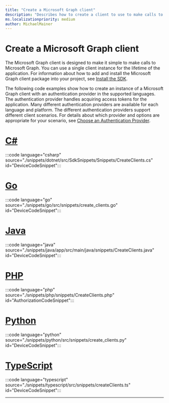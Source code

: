 ```yaml
---
title: "Create a Microsoft Graph client"
description: "Describes how to create a client to use to make calls to Microsoft Graph. Includes how to set up authentication and select a sovereign cloud."
ms.localizationpriority: medium
author: MichaelMainer
---
```


# Create a Microsoft Graph client

The Microsoft Graph client is designed to make it simple to make calls to Microsoft Graph. You can use a single client instance for the lifetime of the application. For information about how to add and install the Microsoft Graph client package into your project, see  [Install the SDK](sdk-installation.md).

The following code examples show how to create an instance of a Microsoft Graph client with an authentication provider in the supported languages. The authentication provider handles acquiring access tokens for the application. Many different authentication providers are available for each language and platform. The different authentication providers support different client scenarios. For details about which provider and options are appropriate for your scenario, see [Choose an Authentication Provider](choose-authentication-providers.md).

<!-- markdownlint-disable MD025 MD051 -->

# [C#](#tab/csharp)

:::code language="csharp" source="./snippets/dotnet/src/SdkSnippets/Snippets/CreateClients.cs" id="DeviceCodeSnippet":::

# [Go](#tab/go)

:::code language="go" source="./snippets/go/src/snippets/create_clients.go" id="DeviceCodeSnippet":::

# [Java](#tab/java)

:::code language="java" source="./snippets/java/app/src/main/java/snippets/CreateClients.java" id="DeviceCodeSnippet":::

# [PHP](#tab/php)

:::code language="php" source="./snippets/php/snippets/CreateClients.php" id="AuthorizationCodeSnippet":::

# [Python](#tab/python)

:::code language="python" source="./snippets/python/src/snippets/create_clients.py" id="DeviceCodeSnippet":::

# [TypeScript](#tab/typescript)

:::code language="typescript" source="./snippets/typescript/src/snippets/createClients.ts" id="DeviceCodeSnippet":::

---
